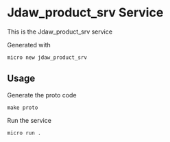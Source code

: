 # Jdaw_product_srv Service

This is the Jdaw_product_srv service

Generated with

```
micro new jdaw_product_srv
```

## Usage

Generate the proto code

```
make proto
```

Run the service

```
micro run .
```